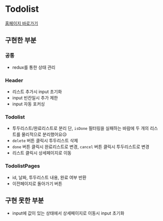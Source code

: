 # Todolist

[홈페이지 바로가기](https://todolist-2.vercel.app/)

## 구현한 부분

### 공통

- redux를 통한 상태 관리

### Header

- 리스트 추가시 input 초기화
- input 빈칸일시 추가 제한
- input 자동 포커싱

### Todolist

- 투두리스트/완료리스트로 분리
  단, `isDone` 필터링을 실패하는 바람에 두 개의 리스트를 물리적으로 분리했어요😥
- `delete` 버튼 클릭시 투두리스트 삭제
- `done` 버튼 클릭시 완료리스트로 변경, `cancel` 버튼 클릭시 투두리스트로 변경
- 리스트 클릭시 상세페이지로 이동

### TodolistPages

- id, 날짜, 투두리스트 내용, 완료 여부 반환
- 이전페이지로 돌아가기 버튼

## 구현 못한 부분

- input에 값이 있는 상태에서 상세페이지로 이동시 input 초기화
